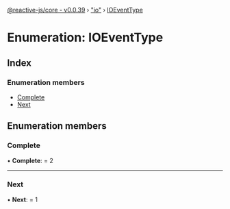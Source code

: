 [@reactive-js/core - v0.0.39](../README.md) › ["io"](../modules/_io_.md) › [IOEventType](_io_.ioeventtype.md)

# Enumeration: IOEventType

## Index

### Enumeration members

* [Complete](_io_.ioeventtype.md#complete)
* [Next](_io_.ioeventtype.md#next)

## Enumeration members

###  Complete

• **Complete**: = 2

___

###  Next

• **Next**: = 1
